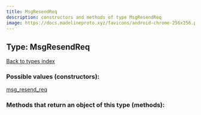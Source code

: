 ```yaml
---
title: MsgResendReq
description: constructors and methods of type MsgResendReq
image: https://docs.madelineproto.xyz/favicons/android-chrome-256x256.png
---
```

## Type: MsgResendReq  
[Back to types index](index.md)



### Possible values (constructors):

[msg\_resend\_req](../constructors/msg_resend_req.md)  



### Methods that return an object of this type (methods):



